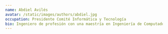 ```yaml
---
name: Abdiel Avilés
avatar: /static/images/authors/abdiel.jpg
occupation: Presidente Comité Informática y Tecnología
bio: Ingeniero de profesión con una maestría en Ingeniería de Computadoras de la Universidad de Puerto Rico, Recinto de Mayagüez. Entusiasta de SpaceX y apasionado por la astrofísica. Miembro de la SAC desde 2015, del Comité de Tecnología desde 2021 y Solar System Ambassador de la NASA desde 2022.
---
```

